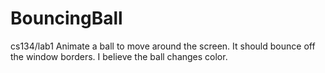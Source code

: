 BouncingBall
============

cs134/lab1
Animate a ball to move around the screen.
It should bounce off the window borders.
I believe the ball changes color.
